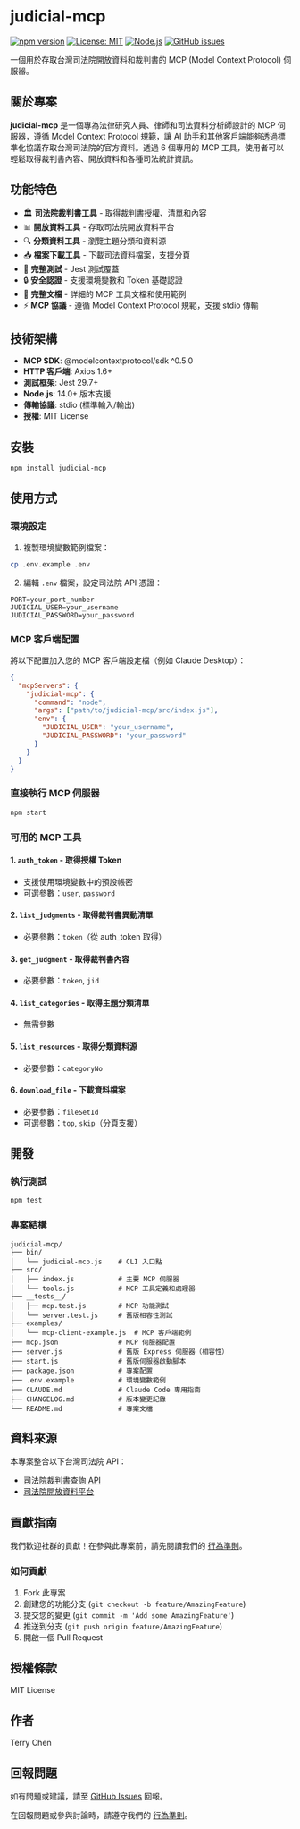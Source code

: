 # judicial-mcp

[![npm version](https://badge.fury.io/js/judicial-mcp.svg)](https://badge.fury.io/js/judicial-mcp)
[![License: MIT](https://img.shields.io/badge/License-MIT-blue.svg)](https://opensource.org/licenses/MIT)
[![Node.js](https://img.shields.io/badge/Node.js->=14.0.0-green.svg)](https://nodejs.org/)
[![GitHub issues](https://img.shields.io/github/issues/terry90918/judicial-mcp)](https://github.com/terry90918/judicial-mcp/issues)

一個用於存取台灣司法院開放資料和裁判書的 MCP (Model Context Protocol) 伺服器。

## 關於專案

**judicial-mcp** 是一個專為法律研究人員、律師和司法資料分析師設計的 MCP 伺服器，遵循 Model Context Protocol 規範，讓 AI 助手和其他客戶端能夠透過標準化協議存取台灣司法院的官方資料。透過 6 個專用的 MCP 工具，使用者可以輕鬆取得裁判書內容、開放資料和各種司法統計資訊。

## 功能特色

- 🏛️ **司法院裁判書工具** - 取得裁判書授權、清單和內容
- 📊 **開放資料工具** - 存取司法院開放資料平台
- 🔍 **分類資料工具** - 瀏覽主題分類和資料源
- 📥 **檔案下載工具** - 下載司法資料檔案，支援分頁
- 🧪 **完整測試** - Jest 測試覆蓋
- 🔒 **安全認證** - 支援環境變數和 Token 基礎認證
- 📖 **完整文檔** - 詳細的 MCP 工具文檔和使用範例
- ⚡ **MCP 協議** - 遵循 Model Context Protocol 規範，支援 stdio 傳輸

## 技術架構

- **MCP SDK**: @modelcontextprotocol/sdk ^0.5.0
- **HTTP 客戶端**: Axios 1.6+
- **測試框架**: Jest 29.7+
- **Node.js**: 14.0+ 版本支援
- **傳輸協議**: stdio (標準輸入/輸出)
- **授權**: MIT License

## 安裝

```bash
npm install judicial-mcp
```

## 使用方式

### 環境設定

1. 複製環境變數範例檔案：
```bash
cp .env.example .env
```

2. 編輯 `.env` 檔案，設定司法院 API 憑證：
```
PORT=your_port_number
JUDICIAL_USER=your_username
JUDICIAL_PASSWORD=your_password
```

### MCP 客戶端配置

將以下配置加入您的 MCP 客戶端設定檔（例如 Claude Desktop）：

```json
{
  "mcpServers": {
    "judicial-mcp": {
      "command": "node",
      "args": ["path/to/judicial-mcp/src/index.js"],
      "env": {
        "JUDICIAL_USER": "your_username",
        "JUDICIAL_PASSWORD": "your_password"
      }
    }
  }
}
```

### 直接執行 MCP 伺服器

```bash
npm start
```

### 可用的 MCP 工具

#### 1. `auth_token` - 取得授權 Token
- 支援使用環境變數中的預設帳密
- 可選參數：`user`, `password`

#### 2. `list_judgments` - 取得裁判書異動清單
- 必要參數：`token`（從 auth_token 取得）

#### 3. `get_judgment` - 取得裁判書內容
- 必要參數：`token`, `jid`

#### 4. `list_categories` - 取得主題分類清單
- 無需參數

#### 5. `list_resources` - 取得分類資料源
- 必要參數：`categoryNo`

#### 6. `download_file` - 下載資料檔案
- 必要參數：`fileSetId`
- 可選參數：`top`, `skip`（分頁支援）

## 開發

### 執行測試

```bash
npm test
```

### 專案結構

```
judicial-mcp/
├── bin/
│   └── judicial-mcp.js    # CLI 入口點
├── src/
│   ├── index.js           # 主要 MCP 伺服器
│   └── tools.js           # MCP 工具定義和處理器
├── __tests__/
│   ├── mcp.test.js        # MCP 功能測試
│   └── server.test.js     # 舊版相容性測試
├── examples/
│   └── mcp-client-example.js  # MCP 客戶端範例
├── mcp.json               # MCP 伺服器配置
├── server.js              # 舊版 Express 伺服器（相容性）
├── start.js               # 舊版伺服器啟動腳本
├── package.json           # 專案配置
├── .env.example           # 環境變數範例
├── CLAUDE.md              # Claude Code 專用指南
├── CHANGELOG.md           # 版本變更記錄
└── README.md              # 專案文檔
```

## 資料來源

本專案整合以下台灣司法院 API：

- [司法院裁判書查詢 API](https://data.judicial.gov.tw/jdg/)
- [司法院開放資料平台](https://opendata.judicial.gov.tw/)

## 貢獻指南

我們歡迎社群的貢獻！在參與此專案前，請先閱讀我們的 [行為準則](CODE_OF_CONDUCT.md)。

### 如何貢獻

1. Fork 此專案
2. 創建您的功能分支 (`git checkout -b feature/AmazingFeature`)
3. 提交您的變更 (`git commit -m 'Add some AmazingFeature'`)
4. 推送到分支 (`git push origin feature/AmazingFeature`)
5. 開啟一個 Pull Request

## 授權條款

MIT License

## 作者

Terry Chen

## 回報問題

如有問題或建議，請至 [GitHub Issues](https://github.com/terry90918/judicial-mcp/issues) 回報。

在回報問題或參與討論時，請遵守我們的 [行為準則](CODE_OF_CONDUCT.md)。
